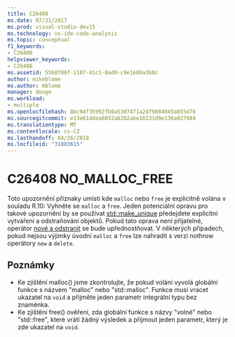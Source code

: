 ```yaml
---
title: C26408
ms.date: 07/21/2017
ms.prod: visual-studio-dev15
ms.technology: vs-ide-code-analysis
ms.topic: conceptual
f1_keywords:
- C26408
helpviewer_keywords:
- C26408
ms.assetid: 55b0706f-1107-41c1-8ad0-c9e1e86a3b8c
author: mikeblome
ms.author: mblome
manager: douge
ms.workload:
- multiple
ms.openlocfilehash: 8bc94f35992fb8a5307471a2d79884045a855d76
ms.sourcegitcommit: e13e61ddea6032a8282abe16131d9e136a927984
ms.translationtype: MT
ms.contentlocale: cs-CZ
ms.lasthandoff: 04/26/2018
ms.locfileid: "31883615"
---
```

# <a name="c26408-nomallocfree"></a>C26408 NO_MALLOC_FREE
Toto upozornění příznaky umístí kde `malloc` nebo `free` je explicitně volána v souladu R.10: Vyhněte se `malloc` a `free`. Jeden potenciální opravu pro takové upozornění by se používat [std::make_unique](/cpp/standard-library/memory-functions#make_unique) předejdete explicitní vytváření a odstraňování objektů. Pokud tato oprava není přijatelné, operátor [nové a odstranit](/cpp/cpp/new-and-delete-operators) se bude upřednostňovat. V některých případech, pokud nejsou výjimky úvodní `malloc` a `free` lze nahradit s verzí nothrow operátory `new` a `delete`.

## <a name="remarks"></a>Poznámky
- Ke zjištění malloc() jsme zkontrolujte, že pokud volání vyvolá globální funkce s názvem "malloc" nebo "std::malloc". Funkce musí vracet ukazatel na `void` a přijměte jeden parametr integrální typu bez znaménka.
- Ke zjištění free() ověření, zda globální funkce s názvy "volné" nebo "std::free", které vrátí žádný výsledek a přijmout jeden parametr, který je zde ukazatel na `void`.
